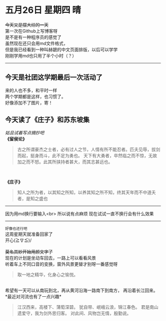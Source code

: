 # 五月26日 星期四 晴
~~今天又是摆大烂的一天~~
<br>
第一次在Github上写博客呀
<br>
是不是有一种程序员的感觉了
<br>
虽然现在还只会用md文件格式，<br>
但是我已经看到一种叫赫蹏的中文页面排版，以后可以学学<br>
刚刚学用md也只用了半个小时（？）<br>
***
## 今天是社团这学期最后一次活动了<br>
来的人也不多，和平时一样<br>
两个学期都是这样，也习惯了。<br>
好像添加不了图片，寄！<br>

## 今天读了《庄子》和苏东坡集<br>
*姑且试着写点摘抄吧*
<br>
**《留侯论》**
>古之所谓豪杰之士者，必有过人之节，人情有所不能忍者。匹夫见辱，拔剑而起，挺身而斗，此不足为勇也。
>天下有大勇者，卒然临之而不惊，无故加之而不怒。此其所挟持者甚大，而其志甚远也。
<br>

**《庄子》**
<br>
>知人之所为者，以其知之所知，以养其知之所不知，终其天年而不中道夭者，是知之盛也

***
因为用md换行要输入\<br>
所以说有点麻烦
现在试试一直不换行会有什么效果
***
``好像也还行吧``<br>
这周星期天就准备回家了<br>
开心(≧∇≦)/   
<br>
~~莫名其妙开始用颜文字了~~
<br>
   现在的计划是坐动车回去，一路上可以看看风景
<br>
听着车上不同口音的变换，窗外风景更替才别呀一番感觉呀
<br>
>取一地之精华，化身心之愉悦。
<br>
希望有一天可以从南玩到北，再从黄河沿海一路南下到南方，
再沿着长江回来。
<br>
*最近对河流也有了一点兴趣*
<br>

>江汉西来，高楼下、蒲萄深碧。
>犹自带、岷峨云浪，锦江春色。
>君是南山遗爱守，我为剑外思归客。
>对此间、风物岂无情，殷勤说。
